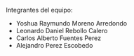 Integrantes del equipo:
- Yoshua Raymundo Moreno Arredondo
- Leonardo Daniel Rebollo Calero
- Carlos Alberto Fuentes Perez
- Alejandro Perez Escobedo
